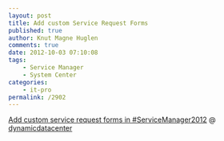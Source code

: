 ```yaml
---
layout: post
title: Add custom Service Request Forms
published: true
author: Knut Magne Huglen
comments: true
date: 2012-10-03 07:10:08
tags:
    - Service Manager
    - System Center
categories:
    - it-pro
permalink: /2902
---
```

[Add custom service request forms in #ServiceManager2012][1] @ [dynamicdatacenter][2]

[1]: http://dynamicdatacenter.wordpress.com/2012/10/03/add-custom-service-request-forms-in-servicemanager2012/
[2]: http://dynamicdatacenter.wordpress.com/